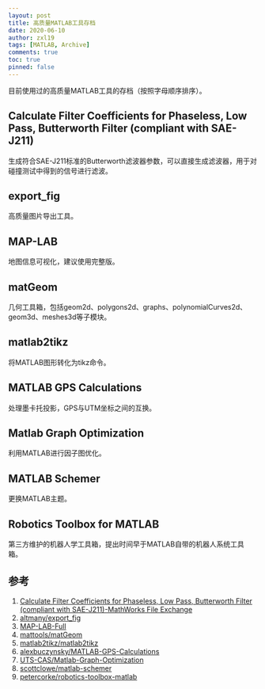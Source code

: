 ```yaml
---
layout: post
title: 高质量MATLAB工具存档
date: 2020-06-10
author: zxl19
tags: [MATLAB, Archive]
comments: true
toc: true
pinned: false
---
```


目前使用过的高质量MATLAB工具的存档（按照字母顺序排序）。

<!-- more -->

## Calculate Filter Coefficients for Phaseless, Low Pass, Butterworth Filter (compliant with SAE-J211)

生成符合SAE-J211标准的Butterworth滤波器参数，可以直接生成滤波器，用于对碰撞测试中得到的信号进行滤波。

## export_fig

高质量图片导出工具。

## MAP-LAB

地图信息可视化，建议使用完整版。

## matGeom

几何工具箱，包括geom2d、polygons2d、graphs、polynomialCurves2d、geom3d、meshes3d等子模块。

## matlab2tikz

将MATLAB图形转化为tikz命令。

## MATLAB GPS Calculations

处理墨卡托投影，GPS与UTM坐标之间的互换。

## Matlab Graph Optimization

利用MATLAB进行因子图优化。

## MATLAB Schemer

更换MATLAB主题。

## Robotics Toolbox for MATLAB

第三方维护的机器人学工具箱，提出时间早于MATLAB自带的机器人系统工具箱。

## 参考

1. [Calculate Filter Coefficients for Phaseless, Low Pass, Butterworth Filter (compliant with SAE-J211)-MathWorks File Exchange](https://www.mathworks.com/matlabcentral/fileexchange/61852-calculate-filter-coefficients-for-phaseless-low-pass-butterworth-filter-compliant-with-sae-j211)
2. [altmany/export_fig](https://github.com/altmany/export_fig)
3. [MAP-LAB-Full](http://www.dimitriospiretzidis.com/maplab_home.html)
4. [mattools/matGeom](https://github.com/mattools/matGeom)
5. [matlab2tikz/matlab2tikz](https://github.com/matlab2tikz/matlab2tikz)
6. [alexbuczynsky/MATLAB-GPS-Calculations](https://github.com/alexbuczynsky/MATLAB-GPS-Calculations)
7. [UTS-CAS/Matlab-Graph-Optimization](https://github.com/UTS-CAS/Matlab-Graph-Optimization)
8. [scottclowe/matlab-schemer](https://github.com/scottclowe/matlab-schemer)
9. [petercorke/robotics-toolbox-matlab](https://github.com/petercorke/robotics-toolbox-matlab)
